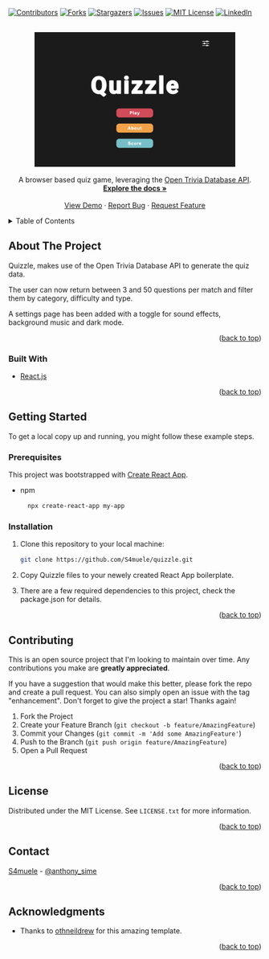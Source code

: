 <div id="top"></div>

<!-- PROJECT SHIELDS -->
<!--
*** I'm using markdown "reference style" links for readability.
*** Reference links are enclosed in brackets [ ] instead of parentheses ( ).
*** See the bottom of this document for the declaration of the reference variables
*** for contributors-url, forks-url, etc. This is an optional, concise syntax you may use.
*** https://www.markdownguide.org/basic-syntax/#reference-style-links
-->
[![Contributors][contributors-shield]][contributors-url]
[![Forks][forks-shield]][forks-url]
[![Stargazers][stars-shield]][stars-url]
[![Issues][issues-shield]][issues-url]
[![MIT License][license-shield]][license-url]
[![LinkedIn][linkedin-shield]][linkedin-url]



<!-- PROJECT LOGO -->
<br />
<div align="center">
  <a href="https://s4muele.github.io/quizzle/" target="_blank">
    <img src="https://raw.githubusercontent.com/S4muele/quizzle/master/public/images/quizzle_thumb.png" alt="Logo" width="400">
  </a>

  <p align="center">
    A browser based quiz game, leveraging the <a href="https://opentdb.com/api_config.php">Open Trivia Database API</a>.
    <br />
    <a href="https://github.com/S4muele/quizzle"><strong>Explore the docs »</strong></a>
    <br />
    <br />
    <a href="https://s4muele.github.io/quizzle/" target="_blank">View Demo</a>
    ·
    <a href="https://github.com/S4muele/quizzle/issues" target="_blank">Report Bug</a>
    ·
    <a href="https://github.com/S4muele/quizzle/issues" target="_blank">Request Feature</a>
  </p>
</div>



<!-- TABLE OF CONTENTS -->
<details>
  <summary>Table of Contents</summary>
  <ol>
    <li>
      <a href="#about-the-project">About The Project</a>
      <ul>
        <li><a href="#built-with">Built With</a></li>
      </ul>
    </li>
    <li>
      <a href="#getting-started">Getting Started</a>
      <ul>
        <li><a href="#prerequisites">Prerequisites</a></li>
        <li><a href="#installation">Installation</a></li>
      </ul>
    </li>
    <li><a href="#usage">Usage</a></li>
    <li><a href="#contributing">Contributing</a></li>
    <li><a href="#license">License</a></li>
    <li><a href="#contact">Contact</a></li>
    <li><a href="#acknowledgments">Acknowledgments</a></li>
  </ol>
</details>



<!-- ABOUT THE PROJECT -->
## About The Project

Quizzle, makes use of the Open Trivia Database API to generate the quiz data. 

The user can now return between 3 and 50 questions per match and filter them by category, difficulty and type.

A settings page has been added with a toggle for sound effects, background music and dark mode.

<p align="right">(<a href="#top">back to top</a>)</p>

### Built With

* [React.js](https://reactjs.org/)

<p align="right">(<a href="#top">back to top</a>)</p>



<!-- GETTING STARTED -->
## Getting Started

To get a local copy up and running, you might follow these example steps.

### Prerequisites

This project was bootstrapped with [Create React App](https://create-react-app.dev/docs/getting-started/).

* npm
  ```sh
    npx create-react-app my-app
  ```
  
### Installation

1. Clone this repository to your local machine:
   ```sh
   git clone https://github.com/S4muele/quizzle.git
   ```
2. Copy Quizzle files to your newely created React App boilerplate.

3. There are a few required dependencies to this project, check the package.json for details.

<p align="right">(<a href="#top">back to top</a>)</p>

<!-- CONTRIBUTING -->
## Contributing

This is an open source project that I'm looking to maintain over time. Any contributions you make are **greatly appreciated**.

If you have a suggestion that would make this better, please fork the repo and create a pull request. You can also simply open an issue with the tag "enhancement".
Don't forget to give the project a star! Thanks again!

1. Fork the Project
2. Create your Feature Branch (`git checkout -b feature/AmazingFeature`)
3. Commit your Changes (`git commit -m 'Add some AmazingFeature'`)
4. Push to the Branch (`git push origin feature/AmazingFeature`)
5. Open a Pull Request

<p align="right">(<a href="#top">back to top</a>)</p>



<!-- LICENSE -->
## License

Distributed under the MIT License. See `LICENSE.txt` for more information.

<p align="right">(<a href="#top">back to top</a>)</p>



<!-- CONTACT -->
## Contact

[S4muele](https://www.linkedin.com/in/samuele-simeone-b27173216/) - [@anthony_sime](https://twitter.com/anthony_sime)

<p align="right">(<a href="#top">back to top</a>)</p>



<!-- ACKNOWLEDGMENTS -->
## Acknowledgments

* Thanks to [othneildrew](https://github.com/othneildrew) for this amazing template.

<p align="right">(<a href="#top">back to top</a>)</p>


<!-- MARKDOWN LINKS & IMAGES -->
<!-- https://www.markdownguide.org/basic-syntax/#reference-style-links -->
[contributors-shield]: https://img.shields.io/github/contributors/S4muele/quizzle.svg?style=for-the-badge
[contributors-url]: https://github.com/S4muele/quizzle/graphs/contributors
[forks-shield]: https://img.shields.io/github/forks/S4muele/quizzle.svg?style=for-the-badge
[forks-url]: https://github.com/S4muele/quizzle/network/members
[stars-shield]: https://img.shields.io/github/stars/S4muele/quizzle.svg?style=for-the-badge
[stars-url]: https://github.com/S4muele/quizzle/stargazers
[issues-shield]: https://img.shields.io/github/issues/S4muele/quizzle.svg?style=for-the-badge
[issues-url]: https://github.com/S4muele/quizzle/issues
[license-shield]: https://img.shields.io/github/license/S4muele/quizzle.svg?style=for-the-badge
[license-url]: https://github.com/S4muele/quizzle/blob/master/LICENSE.txt
[linkedin-shield]: https://img.shields.io/badge/-LinkedIn-black.svg?style=for-the-badge&logo=linkedin&colorB=555
[linkedin-url]: https://www.linkedin.com/in/samuele-simeone-b27173216/
[product-screenshot]: images/quizzle_thumb.png
